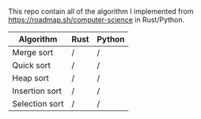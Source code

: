 This repo contain all of the algorithm I implemented from https://roadmap.sh/computer-science in Rust/Python.

| Algorithm      | Rust | Python |
| -------------- | ---- | ------ |
| Merge sort     | /    | /      |
| Quick sort     | /    | /      |
| Heap sort      | /    | /      |
| Insertion sort | /    | /      |
| Selection sort | /    | /      |
